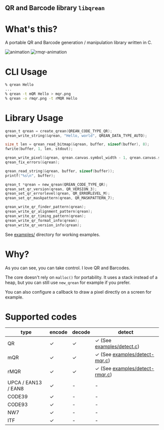 QR and Barcode library `libqrean`
----

# What's this?

A portable QR and Barcode generation / manipulation library written in C.

![animation](https://github.com/kikuchan/libqrean/assets/445223/1fdf9b2f-df63-4c0e-8cd6-a72633f2abc3)
![rmqr-animation](https://github.com/kikuchan/libqrean/assets/445223/e56d97b3-24a3-44d2-8ee3-d0f4339c6157)

# CLI Usage
```sh
% qrean Hello
...
% qrean -t mQR Hello > mqr.png
% qrean -o rmqr.png -t rMQR Hello 
```

# Library Usage
```c
qrean_t qrean = create_qrean(QREAN_CODE_TYPE_QR);
qrean_write_string(&qrean, "Hello, world", QREAN_DATA_TYPE_AUTO);

size_t len = qrean_read_bitmap(&qrean, buffer, sizeof(buffer), 8);
fwrite(buffer, 1, len, stdout);
```

```c
qrean_write_pixel(&qrean, qrean.canvas.symbol_width - 1, qrean.canvas.symbol_height - 1, 0);
qrean_fix_errors(&qrean);

qrean_read_string(&qrean, buffer, sizeof(buffer));
printf("%s\n", buffer);
```

```c
qrean_t *qrean = new_qrean(QREAN_CODE_TYPE_QR);
qrean_set_qr_version(qrean, QR_VERSION_3);
qrean_set_qr_errorlevel(qrean, QR_ERRORLEVEL_M);
qrean_set_qr_maskpattern(qrean, QR_MASKPATTERN_7);

qrean_write_qr_finder_pattern(qrean);
qrean_write_qr_alignment_pattern(qrean);
qrean_write_qr_timing_pattern(qrean);
qrean_write_qr_format_info(qrean);
qrean_write_qr_version_info(qrean);
```

See [examples/](examples/) directory for working examples.

# Why?

As you can see, you can take control.
I love QR and Barcodes.

The core doesn't rely on `malloc()` for portability. It uses a stack instead of a heap, but you can still use `new_qrean` for example if you prefer.

You can also configure a callback to draw a pixel directly on a screen for example.

# Supported codes

| type                | encode | decode | detect
|---------------------|--------|--------|-----------
| QR                  | ✓      | ✓      | ✓ (See [examples/detect.c](examples/detect.c))
| mQR                 | ✓      | ✓      | ✓ (See [examples/detect-mqr.c](examples/detect-mqr.c))
| rMQR                | ✓      | ✓      | ✓ (See [examples/detect-rmqr.c](examples/detect-rmqr.c))
| UPCA / EAN13 / EAN8 | ✓      | -      | -
| CODE39              | ✓      | -      | -
| CODE93              | ✓      | -      | -
| NW7                 | ✓      | -      | -
| ITF                 | ✓      | -      | -

